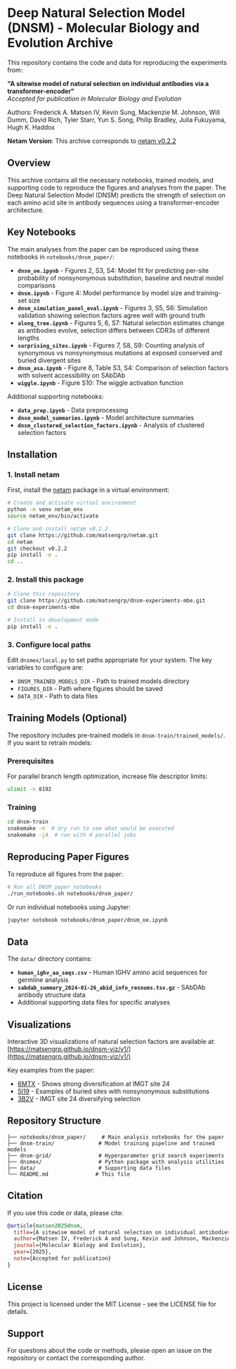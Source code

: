 # Deep Natural Selection Model (DNSM) - Molecular Biology and Evolution Archive

This repository contains the code and data for reproducing the experiments from:

**"A sitewise model of natural selection on individual antibodies via a transformer-encoder"**  
*Accepted for publication in Molecular Biology and Evolution*

Authors: Frederick A. Matsen IV, Kevin Sung, Mackenzie M. Johnson, Will Dumm, David Rich, Tyler Starr, Yun S. Song, Philip Bradley, Julia Fukuyama, Hugh K. Haddox

**Netam Version**: This archive corresponds to [netam v0.2.2](https://github.com/matsengrp/netam/releases/tag/v0.2.2)

## Overview

This archive contains all the necessary notebooks, trained models, and supporting code to reproduce the figures and analyses from the paper. The Deep Natural Selection Model (DNSM) predicts the strength of selection on each amino acid site in antibody sequences using a transformer-encoder architecture.

## Key Notebooks

The main analyses from the paper can be reproduced using these notebooks in `notebooks/dnsm_paper/`:

- **`dnsm_oe.ipynb`** - Figures 2, S3, S4: Model fit for predicting per-site probability of nonsynonymous substitution, baseline and neutral model comparisons
- **`dnsm.ipynb`** - Figure 4: Model performance by model size and training-set size  
- **`dnsm_simulation_panel_eval.ipynb`** - Figures 3, S5, S6: Simulation validation showing selection factors agree well with ground truth
- **`along_tree.ipynb`** - Figures 5, 6, S7: Natural selection estimates change as antibodies evolve, selection differs between CDR3s of different lengths
- **`surprising_sites.ipynb`** - Figures 7, S8, S9: Counting analysis of synonymous vs nonsynonymous mutations at exposed conserved and buried divergent sites
- **`dnsm_asa.ipynb`** - Figure 8, Table S3, S4: Comparison of selection factors with solvent accessibility on SAbDAb
- **`wiggle.ipynb`** - Figure S10: The wiggle activation function

Additional supporting notebooks:
- **`data_prep.ipynb`** - Data preprocessing  
- **`dnsm_model_summaries.ipynb`** - Model architecture summaries
- **`dnsm_clustered_selection_factors.ipynb`** - Analysis of clustered selection factors

## Installation

### 1. Install netam

First, install the [netam](https://github.com/matsengrp/netam) package in a virtual environment:

```bash
# Create and activate virtual environment
python -m venv netam_env
source netam_env/bin/activate

# Clone and install netam v0.2.2
git clone https://github.com/matsengrp/netam.git
cd netam
git checkout v0.2.2
pip install -e .
cd ..
```

### 2. Install this package

```bash
# Clone this repository
git clone https://github.com/matsengrp/dnsm-experiments-mbe.git
cd dnsm-experiments-mbe

# Install in development mode
pip install -e .
```

### 3. Configure local paths

Edit `dnsmex/local.py` to set paths appropriate for your system. The key variables to configure are:

- `DNSM_TRAINED_MODELS_DIR` - Path to trained models directory
- `FIGURES_DIR` - Path where figures should be saved  
- `DATA_DIR` - Path to data files

## Training Models (Optional)

The repository includes pre-trained models in `dnsm-train/trained_models/`. If you want to retrain models:

### Prerequisites

For parallel branch length optimization, increase file descriptor limits:

```bash
ulimit -n 8192
```

### Training

```bash
cd dnsm-train
snakemake -n  # dry run to see what would be executed
snakemake -j4  # run with 4 parallel jobs
```

## Reproducing Paper Figures

To reproduce all figures from the paper:

```bash
# Run all DNSM paper notebooks
./run_notebooks.sh notebooks/dnsm_paper/
```

Or run individual notebooks using Jupyter:

```bash
jupyter notebook notebooks/dnsm_paper/dnsm_oe.ipynb
```

## Data

The `data/` directory contains:

- **`human_ighv_aa_seqs.csv`** - Human IGHV amino acid sequences for germline analysis
- **`sabdab_summary_2024-01-26_abid_info_resnums.tsv.gz`** - SAbDAb antibody structure data
- Additional supporting data files for specific analyses

## Visualizations

Interactive 3D visualizations of natural selection factors are available at:
[https://matsengrp.github.io/dnsm-viz/v1/](https://matsengrp.github.io/dnsm-viz/v1/)

Key examples from the paper:
- [6MTX](https://matsengrp.github.io/dnsm-viz/v1/?pdbid=6mtx) - Shows strong diversification at IMGT site 24
- [5I19](https://matsengrp.github.io/dnsm-viz/v1/?pdbid=5i19) - Examples of buried sites with nonsynonymous substitutions
- [3B2V](https://matsengrp.github.io/dnsm-viz/v1/?pdbid=3b2v) - IMGT site 24 diversifying selection

## Repository Structure

```
├── notebooks/dnsm_paper/     # Main analysis notebooks for the paper
├── dnsm-train/              # Model training pipeline and trained models  
├── dnsm-grid/               # Hyperparameter grid search experiments
├── dnsmex/                  # Python package with analysis utilities
├── data/                    # Supporting data files
└── README.md               # This file
```

## Citation

If you use this code or data, please cite:

```bibtex
@article{matsen2025dnsm,
  title={A sitewise model of natural selection on individual antibodies via a transformer-encoder},
  author={Matsen IV, Frederick A and Sung, Kevin and Johnson, Mackenzie M and Dumm, Will and Rich, David and Starr, Tyler and Song, Yun S and Bradley, Philip and Fukuyama, Julia and Haddox, Hugh K},
  journal={Molecular Biology and Evolution},
  year={2025},
  note={Accepted for publication}
}
```

## License

This project is licensed under the MIT License - see the LICENSE file for details.

## Support

For questions about the code or methods, please open an issue on the repository or contact the corresponding author.
